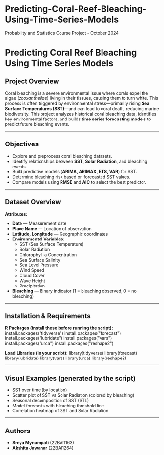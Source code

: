 # Predicting-Coral-Reef-Bleaching-Using-Time-Series-Models
Probability and Statistics Course Project - October 2024

# Predicting Coral Reef Bleaching Using Time Series Models

## Project Overview
Coral bleaching is a severe environmental issue where corals expel the algae (*zooxanthellae*) living in their tissues, causing them to turn white. This process is often triggered by environmental stress—primarily rising **Sea Surface Temperatures (SST)**—and can lead to coral death, reducing marine biodiversity. This project analyzes historical coral bleaching data, identifies key environmental factors, and builds **time series forecasting models** to predict future bleaching events.

---

## Objectives
- Explore and preprocess coral bleaching datasets.
- Identify relationships between **SST**, **Solar Radiation**, and bleaching events.
- Build predictive models (**ARIMA, ARIMAX, ETS, VAR**) for SST.
- Determine bleaching risk based on forecasted SST values.
- Compare models using **RMSE** and **AIC** to select the best predictor.

---

## Dataset Overview
**Attributes:**
- **Date** — Measurement date
- **Place Name** — Location of observation
- **Latitude, Longitude** — Geographic coordinates
- **Environmental Variables:**
    - SST (Sea Surface Temperature)
    - Solar Radiation
    - Chlorophyll-a Concentration
    - Sea Surface Salinity
    - Sea Level Pressure
    - Wind Speed
    - Cloud Cover
    - Wave Height
    - Precipitation
- **Bleaching** — Binary indicator (1 = bleaching observed, 0 = no bleaching)

---

## Installation & Requirements
**R Packages (install these before running the script):**
    install.packages("tidyverse")
    install.packages("forecast")
    install.packages("lubridate")
    install.packages("vars")
    install.packages("urca")
    install.packages("reshape2")

**Load Libraries (in your script):**
    library(tidyverse)
    library(forecast)
    library(lubridate)
    library(vars)
    library(urca)
    library(reshape2)

---


## Visual Examples (generated by the script)
- SST over time (by location)
- Scatter plot of SST vs Solar Radiation (colored by bleaching)
- Seasonal decomposition of SST (STL)
- Model forecasts with bleaching threshold line
- Correlation heatmap of SST and Solar Radiation

---

## Authors
- **Sreya Mynampati** (22BAI1163)  
- **Akshita Jawahar** (22BAI1264)
